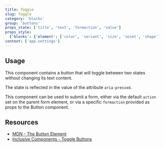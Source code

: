 ```yaml
---
title: Toggle
slug: Toggle
category: 'blocks'
group: 'buttons'
props_state: ['title', 'text', 'formaction', 'value']
props_style:
  {'blocks': {'element': ['color', 'variant', 'size', 'asset', 'shape']}}
context: ['app.settings']
---
```


## Usage

This component contains a button that will toggle between two states without changing its text content.

The state is reflected in the value of the attribute `aria-pressed`.

This component can be used to submit a form, either via the default `action` set on the parent form element, or via a specific `formaction` provided as props to the Button component.

## Resources

- [MDN - The Button Element](https://developer.mozilla.org/en-US/docs/Web/HTML/Element/button)
- [Inclusive Components - Toggle Buttons](https://inclusive-components.design/toggle-button/)
